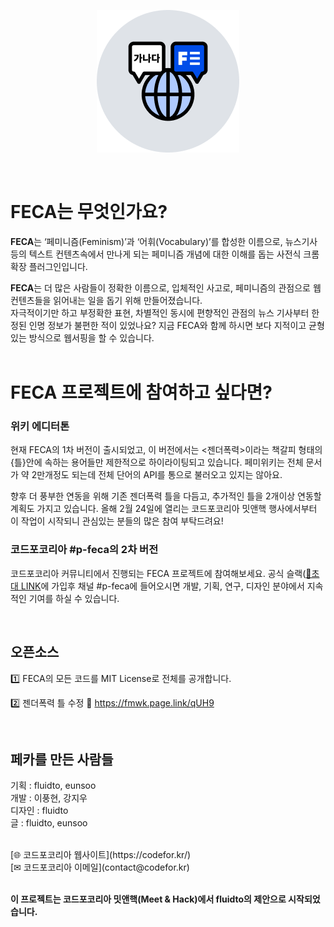 <p align="center">
  <img src="./images/homelogo.png" alt="FECA ICON" >
</p>
<br />

# FECA는 무엇인가요?

**FECA**는 ‘페미니즘(Feminism)’과 ‘어휘(Vocabulary)’를 합성한 이름으로, 뉴스기사 등의 텍스트 컨텐츠속에서 만나게 되는 페미니즘 개념에 대한 이해를 돕는 사전식 크롬 확장 플러그인입니다.

**FECA**는 더 많은 사람들이 정확한 이름으로, 입체적인 사고로, 페미니즘의 관점으로 웹 컨텐츠들을 읽어내는 일을 돕기 위해 만들어졌습니다. <br /> 
자극적이기만 하고 부정확한 표현, 차별적인 동시에 편향적인 관점의 뉴스 기사부터 한정된 인명 정보가 불편한 적이 있었나요? 지금 FECA와 함께 하시면 보다 지적이고 균형있는 방식으로 웹서핑을 할 수 있습니다.
<br />
<br />

# FECA 프로젝트에 참여하고 싶다면?

### 위키 에디터톤
현재 FECA의 1차 버전이 출시되었고, 이 버전에서는 <젠더폭력>이라는 책갈피 형태의 {틀}안에 속하는 용어들만 제한적으로 하이라이팅되고 있습니다. 페미위키는 전체 문서가 약 2만개정도 되는데 전체 단어의 API를 통으로 불러오고 있지는 않아요.

향후 더 풍부한 연동을 위해 기존 젠더폭력 틀을 다듬고, 추가적인 틀을 2개이상 연동할 계획도 가지고 있습니다. 올해 2월 24일에 열리는 코드포코리아 밋앤핵 행사에서부터 이 작업이 시작되니 관심있는 분들의 많은 참여 부탁드려요!

### 코드포코리아 #p-feca의 2차 버전
코드포코리아 커뮤니티에서 진행되는 FECA 프로젝트에 참여해보세요. 공식 슬랙([🔗초대 LINK](https://code-for-korea.slack.com/ssb/redirect)에 가입후 채널 #p-feca에 들어오시면 개발, 기획, 연구, 디자인 분야에서 지속적인 기여를 하실 수 있습니다.

<br />

## 오픈소스
1️⃣ FECA의 모든 코드를 MIT License로 전체를 공개합니다.


2️⃣ 젠더폭력 틀 수정
🔗 https://fmwk.page.link/qUH9

<br />
 

## 페카를 만든 사람들
기획 : fluidto, eunsoo <br />
개발 : 이풍현, 강지우 <br /> 
디자인 : fluidto <br />
글 : fluidto, eunsoo

<br />
[🌐 코드포코리아 웹사이트](https://codefor.kr/) <br />
[✉ 코드포코리아 이메일](contact@codefor.kr) <br />
<br/>

**이 프로젝트는 코드포코리아 밋앤핵(Meet & Hack)에서 fluidto의 제안으로 시작되었습니다.**

